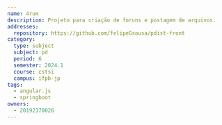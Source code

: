 ```yaml
---
name: 4rum
description: Projeto para criação de foruns e postagem de arquivos.
addresses:
  repository: https://github.com/felipeGsousa/pdist-front
category:
  type: subject
  subject: pd
  period: 6
  semester: 2024.1
  course: cstsi
  campus: ifpb-jp
tags:
  - angular.js
  - springboot
owners:
  - 20192370026
---
```

